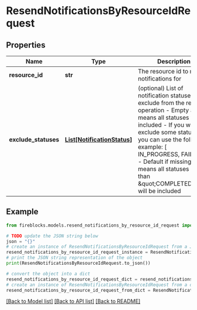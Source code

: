 # ResendNotificationsByResourceIdRequest


## Properties

Name | Type | Description | Notes
------------ | ------------- | ------------- | -------------
**resource_id** | **str** | The resource id to resend notifications for | 
**exclude_statuses** | [**List[NotificationStatus]**](NotificationStatus.md) | (optional) List of notification statuses to exclude from the resend operation     - Empty array means all statuses will be included     - If you want to exclude some statuses, you can use the following example: [ IN_PROGRESS, FAILED ]     - Default if missing, means all statuses other than \&quot;COMPLETED\&quot; will be included  | [optional] 

## Example

```python
from fireblocks.models.resend_notifications_by_resource_id_request import ResendNotificationsByResourceIdRequest

# TODO update the JSON string below
json = "{}"
# create an instance of ResendNotificationsByResourceIdRequest from a JSON string
resend_notifications_by_resource_id_request_instance = ResendNotificationsByResourceIdRequest.from_json(json)
# print the JSON string representation of the object
print(ResendNotificationsByResourceIdRequest.to_json())

# convert the object into a dict
resend_notifications_by_resource_id_request_dict = resend_notifications_by_resource_id_request_instance.to_dict()
# create an instance of ResendNotificationsByResourceIdRequest from a dict
resend_notifications_by_resource_id_request_from_dict = ResendNotificationsByResourceIdRequest.from_dict(resend_notifications_by_resource_id_request_dict)
```
[[Back to Model list]](../README.md#documentation-for-models) [[Back to API list]](../README.md#documentation-for-api-endpoints) [[Back to README]](../README.md)


